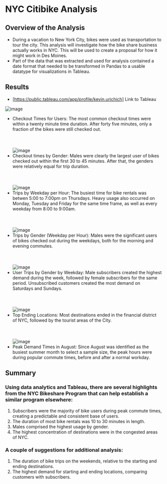 # NYC Citibike Analysis

## Overview of the Analysis
- During a vacation to New York City, bikes were used as transportation to tour the city.  This analysis will investigate how the bike share business actually works in NYC.  This will be used to create a proposal for how it might work in Des Moines.
- Part of the data that was extracted and used for analysis contained a date format that needed to be transformed in Pandas to a usable datatype for visualizations in Tableau.

## Results

  - [https://public.tableau.com/app/profile/kevin.urichich]  Link to Tableau
  
![image](https://user-images.githubusercontent.com/98435855/166847569-61e04dc3-8188-41d2-a159-096b32fb6ff3.png)
- Checkout Times for Users: The most common checkout times were within a twenty minute time duration.  After forty five minutes, only a fraction of the bikes were still checked out.
\
\
\
\
![image](https://user-images.githubusercontent.com/98435855/166847768-d12d823e-ad59-4bfe-a1ad-46886069cffb.png)
- Checkout times by Gender: Males were clearly the largest user of bikes checked out within the first 30 to 45 minutes.   After that, the genders were relatively equal for trip duration.
\
\
\
\
![image](https://user-images.githubusercontent.com/98435855/166847980-237df8a4-b161-4ba2-b65a-2d114cecb7ce.png)
-  Trips by Weekday per Hour: The busiest time for bike rentals was betwen 5:00 to 7:00pm on Thursdays.  Heavy usage also occurred on Monday, Tuesday and Friday for the same time frame, as well as every weekday from 8:00 to 9:00am.
\
\
\
\
![image](https://user-images.githubusercontent.com/98435855/166848299-99e3aed1-a629-4dd0-965f-554c1f66e814.png)
- Trips by Gender (Weekday per Hour): Males were the significant users of bikes checked out during the weekdays, both for the morning and evening commutes.
\
\
\
\
![image](https://user-images.githubusercontent.com/98435855/166848532-26eacddc-62d8-443a-9075-e694685999c9.png)
- User Trips by Gender by Weekday: Male subscribers created the highest demand during the week, followed by female subscribers for the same period.  Unsubscribed customers created the most demand on Saturdays and Sundays.
\
\
\
\
![image](https://user-images.githubusercontent.com/98435855/166849232-063601e9-70a8-41b1-b97a-a4472e1e8ffe.png)
- Top Ending Locations:  Most destinations ended in the financial district of NYC, followed by the tourist areas of the City.
\
\
\
\
![image](https://user-images.githubusercontent.com/98435855/166849444-13592eec-3c5c-480b-9a34-b736cd6cb267.png)
- Peak Demand Times in August:  Since August was identified as the busiest summer month to select a sample size, the peak hours were during popular commute times, before and after a normal workday.



## Summary
### Using data analytics and Tableau, there are several highlights from the NYC Bikeshare Program that can help establish a similar program elsewhere:
  1. Subscribers were the majority of bike users during peak commute times, creating a predictable and consistent base of users.
  2. The duration of most bike rentals was 10 to 30 minutes in length.
  3. Males comprised the highest usage by gender.
  4. The highest concentration of destinations were in the congested areas of NYC.

### A couple of suggestions for additional analysis:
  1. The duration of bike trips on the weekends, relative to the starting and ending destinations.
  2. The highest demand for starting and ending locations, comparing customers with subscribers. 
